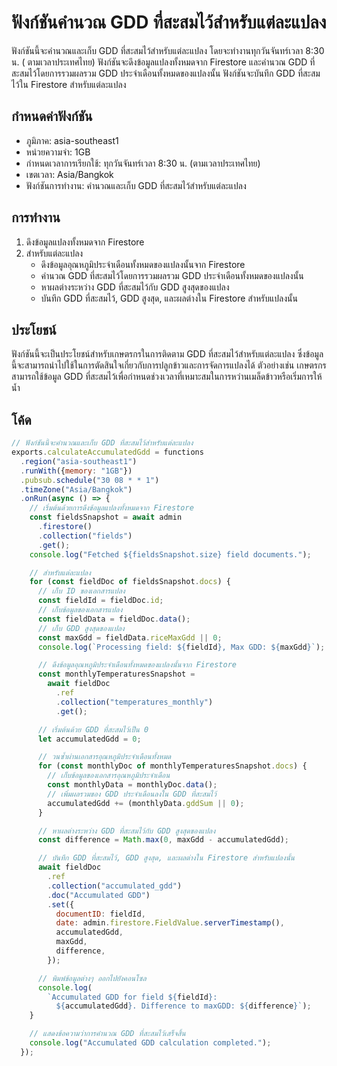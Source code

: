 # ฟังก์ชันคำนวณ GDD ที่สะสมไว้สำหรับแต่ละแปลง

ฟังก์ชันนี้จะคำนวณและเก็บ GDD ที่สะสมไว้สำหรับแต่ละแปลง โดยจะทำงานทุกวันจันทร์เวลา 8:30 น. (
ตามเวลาประเทศไทย) ฟังก์ชันจะดึงข้อมูลแปลงทั้งหมดจาก Firestore และคำนวณ GDD ที่สะสมไว้โดยการรวมผลรวม
GDD ประจำเดือนทั้งหมดของแปลงนั้น ฟังก์ชันจะบันทึก GDD ที่สะสมไว้ใน Firestore สำหรับแต่ละแปลง

## กำหนดค่าฟังก์ชัน

* ภูมิภาค: asia-southeast1
* หน่วยความจำ: 1GB
* กำหนดเวลาการเรียกใช้: ทุกวันจันทร์เวลา 8:30 น. (ตามเวลาประเทศไทย)
* เขตเวลา: Asia/Bangkok
* ฟังก์ชันการทำงาน: คำนวณและเก็บ GDD ที่สะสมไว้สำหรับแต่ละแปลง

## การทำงาน

1. ดึงข้อมูลแปลงทั้งหมดจาก Firestore
2. สำหรับแต่ละแปลง
    * ดึงข้อมูลอุณหภูมิประจำเดือนทั้งหมดของแปลงนั้นจาก Firestore
    * คำนวณ GDD ที่สะสมไว้โดยการรวมผลรวม GDD ประจำเดือนทั้งหมดของแปลงนั้น
    * หาผลต่างระหว่าง GDD ที่สะสมไว้กับ GDD สูงสุดของแปลง
    * บันทึก GDD ที่สะสมไว้, GDD สูงสุด, และผลต่างใน Firestore สำหรับแปลงนั้น

## ประโยชน์

ฟังก์ชันนี้จะเป็นประโยชน์สำหรับเกษตรกรในการติดตาม GDD ที่สะสมไว้สำหรับแต่ละแปลง
ซึ่งข้อมูลนี้จะสามารถนำไปใช้ในการตัดสินใจเกี่ยวกับการปลูกข้าวและการจัดการแปลงได้ ตัวอย่างเช่น
เกษตรกรสามารถใช้ข้อมูล GDD
ที่สะสมไว้เพื่อกำหนดช่วงเวลาที่เหมาะสมในการหว่านเมล็ดข้าวหรือเริ่มการให้น้ำ

## โค้ด

```javascript
// ฟังก์ชันนี้จะคำนวณและเก็บ GDD ที่สะสมไว้สำหรับแต่ละแปลง
exports.calculateAccumulatedGdd = functions
  .region("asia-southeast1")
  .runWith({memory: "1GB"})
  .pubsub.schedule("30 08 * * 1")
  .timeZone("Asia/Bangkok")
  .onRun(async () => {
    // เริ่มต้นด้วยการดึงข้อมูลแปลงทั้งหมดจาก Firestore
    const fieldsSnapshot = await admin
      .firestore()
      .collection("fields")
      .get();
    console.log("Fetched ${fieldsSnapshot.size} field documents.");

    // สำหรับแต่ละแปลง
    for (const fieldDoc of fieldsSnapshot.docs) {
      // เก็บ ID ของเอกสารแปลง
      const fieldId = fieldDoc.id;
      // เก็บข้อมูลของเอกสารแปลง
      const fieldData = fieldDoc.data();
      // เก็บ GDD สูงสุดของแปลง
      const maxGdd = fieldData.riceMaxGdd || 0;
      console.log(`Processing field: ${fieldId}, Max GDD: ${maxGdd}`);

      // ดึงข้อมูลอุณหภูมิประจำเดือนทั้งหมดของแปลงนั้นจาก Firestore
      const monthlyTemperaturesSnapshot =
        await fieldDoc
          .ref
          .collection("temperatures_monthly")
          .get();

      // เริ่มต้นด้วย GDD ที่สะสมไว้เป็น 0
      let accumulatedGdd = 0;

      // วนซ้ำผ่านเอกสารอุณหภูมิประจำเดือนทั้งหมด
      for (const monthlyDoc of monthlyTemperaturesSnapshot.docs) {
        // เก็บข้อมูลของเอกสารอุณหภูมิประจำเดือน
        const monthlyData = monthlyDoc.data();
        // เพิ่มผลรวมของ GDD ประจำเดือนลงใน GDD ที่สะสมไว้
        accumulatedGdd += (monthlyData.gddSum || 0);
      }

      // หาผลต่างระหว่าง GDD ที่สะสมไว้กับ GDD สูงสุดของแปลง
      const difference = Math.max(0, maxGdd - accumulatedGdd);

      // บันทึก GDD ที่สะสมไว้, GDD สูงสุด, และผลต่างใน Firestore สำหรับแปลงนั้น
      await fieldDoc
        .ref
        .collection("accumulated_gdd")
        .doc("Accumulated GDD")
        .set({
          documentID: fieldId,
          date: admin.firestore.FieldValue.serverTimestamp(),
          accumulatedGdd,
          maxGdd,
          difference,
        });

      // พิมพ์ข้อมูลต่างๆ ออกไปยังคอนโซล
      console.log(
        `Accumulated GDD for field ${fieldId}:
          ${accumulatedGdd}. Difference to maxGDD: ${difference}`);
    }

    // แสดงข้อความว่าการคำนวณ GDD ที่สะสมไว้เสร็จสิ้น
    console.log("Accumulated GDD calculation completed.");
  });
